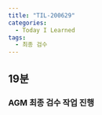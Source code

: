 ```yaml
---
title: "TIL-200629"
categories:
  - Today I Learned
tags:
  - 최종 검수
---
```


## 19분
### AGM 최종 검수 작업 진행

